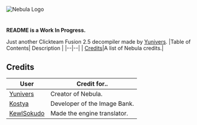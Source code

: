 ![Nebula Logo](https://raw.githubusercontent.com/AITYunivers/NebulaFD/master/.resources/NebulaLogo.png)
# 
**README is a Work In Progress.**

Just another Clickteam Fusion 2.5 decompiler made by [Yunivers](https://github.com/AITYunivers).
|Table of Contents| Description |
|--|--|
| [Credits](https://github.com/AITYunivers/Nebula/tree/master#Credits)|A list of Nebula credits.|

## Credits
|User| Credit for..|
|--|--|
| [Yunivers](https://github.com/AITYunivers)| Creator of Nebula. |
| [Kostya](https://github.com/1987kostya1)| Developer of the Image Bank.|
| [KewlSokudo](https://github.com/KewlSokudo)| Made the engine translator.|
